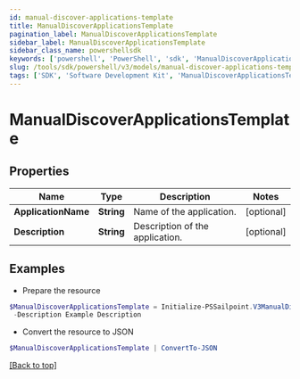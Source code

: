 ```yaml
---
id: manual-discover-applications-template
title: ManualDiscoverApplicationsTemplate
pagination_label: ManualDiscoverApplicationsTemplate
sidebar_label: ManualDiscoverApplicationsTemplate
sidebar_class_name: powershellsdk
keywords: ['powershell', 'PowerShell', 'sdk', 'ManualDiscoverApplicationsTemplate', 'ManualDiscoverApplicationsTemplate'] 
slug: /tools/sdk/powershell/v3/models/manual-discover-applications-template
tags: ['SDK', 'Software Development Kit', 'ManualDiscoverApplicationsTemplate', 'ManualDiscoverApplicationsTemplate']
---
```



# ManualDiscoverApplicationsTemplate

## Properties

Name | Type | Description | Notes
------------ | ------------- | ------------- | -------------
**ApplicationName** | **String** | Name of the application. | [optional] 
**Description** | **String** | Description of the application. | [optional] 

## Examples

- Prepare the resource
```powershell
$ManualDiscoverApplicationsTemplate = Initialize-PSSailpoint.V3ManualDiscoverApplicationsTemplate  -ApplicationName Example Application `
 -Description Example Description
```

- Convert the resource to JSON
```powershell
$ManualDiscoverApplicationsTemplate | ConvertTo-JSON
```


[[Back to top]](#) 

